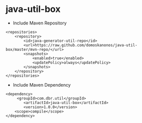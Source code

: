 # java-util-box

- Include Maven Repository
>
    <repositories>
        <repository>
            <id>java-generator-util-repo</id>
            <url>https://raw.github.com/domoskanonos/java-util-box/master/mvn-repo/</url>
            <snapshots>
                <enabled>true</enabled>
                <updatePolicy>always</updatePolicy>
            </snapshots>
        </repository>
    </repositories>
    
>

- Include Maven Dependency
>
    <dependency>
         <groupId>com.dbr.util</groupId>
            <artifactId>java-util-box</artifactId>
            <version>1.0.0</version>
        <scope>compile</scope>
    </dependency>
>